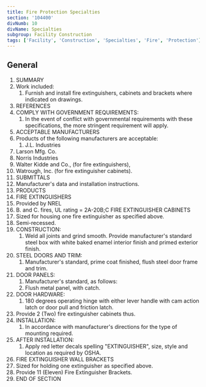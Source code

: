 ```yaml
---
title: Fire Protection Specialties
section: '104400'
divNumb: 10
divName: Specialties
subgroup: Facility Construction
tags: ['Facility', 'Construction', 'Specialties', 'Fire', 'Protection']
---
```



## General

   1. SUMMARY
   1. Work included:
      1. Furnish and install fire extinguishers, cabinets and brackets where indicated on drawings.
   1. REFERENCES
   1. COMPLY WITH GOVERNMENT REQUIREMENTS:
      1. In the event of conflict with governmental requirements with these specifications, the more stringent requirement will apply.
   1. ACCEPTABLE MANUFACTURERS
   1. Products of the following manufacturers are acceptable:
      1. J.L. Industries
   1. Larson Mfg. Co.
   1. Norris Industries
   1. Walter Kidde and Co., (for fire extinguishers),
   1. Watrough, Inc. (for fire extinguisher cabinets).
   1. SUBMITTALS
   1. Manufacturer's data and installation instructions.
   1. PRODUCTS
   1. FIRE EXTINGUISHERS
   1. Provided by NREL
   1. B. and C. fires, UL rating = 2A-20B;C
FIRE EXTINGUISHER CABINETS
   1. Sized for housing one fire extinguisher as specified above.
   1. Semi-recessed.
   1. CONSTRUCTION:
      1. Weld all joints and grind smooth. Provide manufacturer's standard steel box with white baked enamel interior finish and primed exterior finish.
   1. STEEL DOORS AND TRIM:
      1. Manufacturer's standard, prime coat finished, flush steel door frame and trim.
   1. DOOR PANELS:
      1. Manufacturer's standard, as follows:
      1. Flush metal panel, with catch.
   1. DOOR HARDWARE:
      1. 180 degrees operating hinge with either lever handle with cam action latch or door pull and friction latch.
   1. Provide 2 (Two) fire extinguisher cabinets thus.
   1. INSTALLATION:
      1. In accordance with manufacturer's directions for the type of mounting required.
   1. AFTER INSTALLATION:
      1. Apply red letter decals spelling "EXTINGUISHER", size, style and location as required by OSHA.
   1. FIRE EXTINGUISHER WALL BRACKETS
   1. Sized for holding one extinguisher as specified above.
   1. Provide 11 (Eleven) Fire Extinguisher Brackets.
1. END OF SECTION

